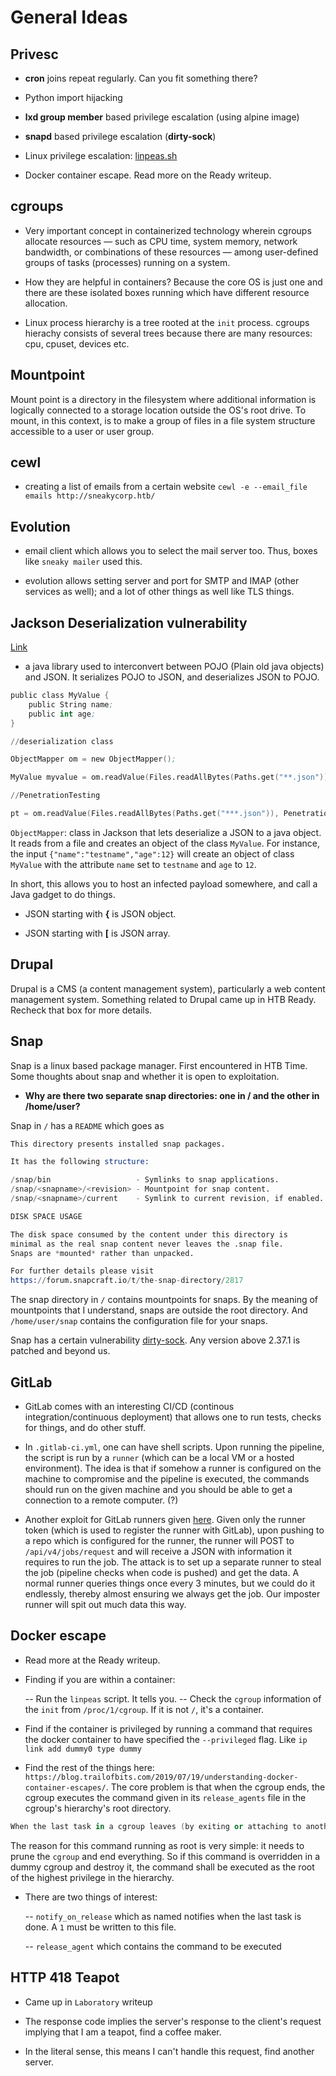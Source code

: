 # General Ideas

## Privesc

- **cron** joins repeat regularly. Can you fit something there?

- Python import hijacking

- **lxd group member** based privilege escalation (using alpine image)

- **snapd** based privilege escalation (**dirty-sock**)

- Linux privilege escalation: [linpeas.sh](https://raw.githubusercontent.com/carlospolop/privilege-escalation-awesome-scripts-suite/master/linPEAS/linpeas.sh)

- Docker container escape. Read more on the Ready writeup.

## cgroups

- Very important concept in containerized technology wherein cgroups allocate resources — such as CPU time, system memory, network bandwidth, or combinations of these resources — among user-defined groups of tasks (processes) running on a system.

- How they are helpful in containers? Because the core OS is just one and there are these isolated boxes running which have different resource allocation.

- Linux process hierarchy is a tree rooted at the `init` process. cgroups hierachy consists of several trees because there are many resources: cpu, cpuset, devices etc.

## Mountpoint

Mount point is a directory in the filesystem where additional information is logically connected to a storage location outside the OS's root drive. To mount, in this context, is to make a group of files in a file system structure accessible to a user or user group.

## cewl

- creating a list of emails from a certain website `cewl -e --email_file emails http://sneakycorp.htb/`

## Evolution

- email client which allows you to select the mail server too. Thus, boxes like `sneaky mailer` used this.

- evolution allows setting server and port for SMTP and IMAP (other services as well); and a lot of other things as well like TLS things.

## Jackson Deserialization vulnerability

[Link](https://medium.com/@swapneildash/understanding-insecure-implementation-of-jackson-deserialization-7b3d409d2038)

- a java library used to interconvert between POJO (Plain old java objects) and JSON. It serializes POJO to JSON, and deserializes JSON to POJO.

```s
public class MyValue {
    public String name;
    public int age;
}

//deserialization class

ObjectMapper om = new ObjectMapper();

MyValue myvalue = om.readValue(Files.readAllBytes(Paths.get("**.json")), MyValue.class);

//PenetrationTesting 

pt = om.readValue(Files.readAllBytes(Paths.get("***.json")), PenetrationTesting.class);
```

`ObjectMapper`: class in Jackson that lets deserialize a JSON to a java object. It reads from a file and creates an object of the class `MyValue`. For instance, the input `{"name":"testname","age":12}` will create an object of class `MyValue` with the attribute `name` set to `testname` and `age` to `12`.

In short, this allows you to host an infected payload somewhere, and call a Java gadget to do things.

- JSON starting with **{** is JSON object.

- JSON starting with **[** is JSON array.

## Drupal

Drupal is a CMS (a content management system), particularly a web content management system. Something related to Drupal came up in HTB Ready. Recheck that box for more details.

## Snap

Snap is a linux based package manager. First encountered in HTB Time. Some thoughts about snap and whether it is open to exploitation.

- **Why are there two separate snap directories: one in / and the other in /home/user?**

Snap in `/` has a `README` which goes as 

```s
This directory presents installed snap packages.

It has the following structure:

/snap/bin                   - Symlinks to snap applications.
/snap/<snapname>/<revision> - Mountpoint for snap content.
/snap/<snapname>/current    - Symlink to current revision, if enabled.

DISK SPACE USAGE

The disk space consumed by the content under this directory is
minimal as the real snap content never leaves the .snap file.
Snaps are *mounted* rather than unpacked.

For further details please visit
https://forum.snapcraft.io/t/the-snap-directory/2817
```
The snap directory in `/` contains mountpoints for snaps. By the meaning of mountpoints that I understand, snaps are outside the root directory. And `/home/user/snap` contains the configuration file for your snaps.

Snap has a certain vulnerability [dirty-sock](https://0xdf.gitlab.io/2019/02/13/playing-with-dirty-sock.html). Any version above 2.37.1 is patched and beyond us.

## GitLab

- GitLab comes with an interesting CI/CD (continous integration/continuous deployment) that allows one to run tests, checks for things, and do other stuff.

- In `.gitlab-ci.yml`, one can have shell scripts. Upon running the pipeline, the script is run by a `runner` (which can be a local VM or a hosted environment). The idea is that if somehow a runner is configured on the machine to compromise and the pipeline is executed, the commands should run on the given machine and you should be able to get a connection to a remote computer. (?)

- Another exploit for GitLab runners given [here](https://frichetten.com/blog/abusing-gitlab-runners/). Given only the runner token (which is used to register the runner with GitLab), upon pushing to a repo which is configured for the runner, the runner will POST to `/api/v4/jobs/request` and will receive a JSON with information it requires to run the job. The attack is to set up a separate runner to steal the job (pipeline checks when code is pushed) and get the data. A normal runner queries things once every 3 minutes, but we could do it endlessly, thereby almost ensuring we always get the job. Our imposter runner will spit out much data this way. 

## Docker escape

- Read more at the Ready writeup.

- Finding if you are within a container:

	-- Run the `linpeas` script. It tells you.
	-- Check the `cgroup` information of the `init` from `/proc/1/cgroup`. If it is not `/`, it's a container.

- Find if the container is privileged by running a command that requires the docker container to have specified the `--privileged` flag. Like `ip link add dummy0 type dummy`

- Find the rest of the things here: `https://blog.trailofbits.com/2019/07/19/understanding-docker-container-escapes/`. The core problem is that when the cgroup ends, the cgroup executes the command given in its `release_agents` file in the cgroup's hierarchy's root directory.

```s
When the last task in a cgroup leaves (by exiting or attaching to another cgroup), a command supplied in the release_agent file is executed. The intended use for this is to help prune abandoned cgroups. This command, when invoked, is run as a fully privileged root on the host.
```

The reason for this command running as root is very simple: it needs to prune the `cgroup` and end everything. So if this command is overridden in a dummy cgroup and destroy it, the command shall be executed as the root of the highest privilege in the hierarchy.

- There are two things of interest: 

	-- `notify_on_release` which as named notifies when the last task is done. A `1` must be written to this file.

	-- `release_agent` which contains the command to be executed

## HTTP 418 Teapot

- Came up in `Laboratory` writeup

- The response code implies the server's response to the client's request implying that I am a teapot, find a coffee maker.

- In the literal sense, this means I can't handle this request, find another server.
